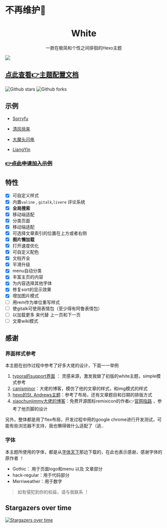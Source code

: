 # 不再维护🏃‍

# <div align="center">White</div>

<p align="center">
一款在极简和个性之间徘徊的Hexo主题
</p>

![](https://cdn.jsdelivr.net/gh/fushaolei/img2/20200726101450.png)

## [点此查看👉主题配置文档](https://fushaolei.github.io/post/doc-white-configration/)

![Github stars](https://img.shields.io/github/stars/FuShaoLei/hexo-theme-white.svg)
![Github forks](https://img.shields.io/github/forks/FuShaoLei/hexo-theme-white.svg)


## 示例

- [Sorryfu](https://sorryfu.top/)

- [清风徐来](https://www.txca.ga/)

- [大魔头闪电](https://Fyljp.Me)

- [LiangYin](https://liangyin.net.cn)

### ~~[👉点此申请加入示例](https://github.com/FuShaoLei/hexo-theme-white/issues/12)~~

## 特性

- [x] 可自定义样式
- [x] 内置`valine` , `gitalk`,`livere` 评论系统
- [x] **全局搜索**
- [x] 移动端适配
- [x] 分类页面
- [x] 移动端适配
- [x] 可选择文章索引的位置在上方或者右侧
- [x] **图片懒加载**
- [x] 打开速度优化
- [x] 可自定义配色
- [x] 文档齐全
- [x] 平滑升级
- [x] menu自动分类
- [x] 丰富主页的内容
- [x] 为内容选择其他字体
- [x] 修复sort的显示效果
- [x] 增加图片模式
- [ ] 用rem作为单位重写样式
- [ ] 使gitalk可使用表情包（至少得有阿鲁表情包）
- [ ] 以加载更多 来代替 上一页和下一页 
- [ ] 文章wiki模式

## 感谢

### 界面样式参考

本主题在创作过程中参考了好多大佬的设计，下面一一举例

1. [typora的support界面](http://support.typora.io/) ： 灵感来源，激发我做了初版的white主题，simple模式参考
2. [canisminor](https://canisminor.cc/hola)：大佬的博客，模仿了他的文章的样式，和img模式的样式
3. [hexo的St. Andrews主题](https://sharvaridesai.gitlab.io/hexo-theme-standrews/)：参考了布局，还有文章题目和日期的排版方式
4. [xiaochunjimmy大佬的博客](https://www.zhangxiaochun.com/)：免费开源图标remixicon的作者👉[官网指路](https://remixicon.com/) ，参考了他页脚的设计

另外，整体都是用了flex布局，开发过程中用的google chrome进行开发测试，可能有些浏览器不支持，我也懒得做什么适配了（逃..

### 字体

本主题所使用的字体，都是从[字体天下](http://www.fonts.net.cn/)那边下载的，在此也表示感谢，感谢字体的原作者 ！

- Gothic： 用于页面logo和menu 以及 文章部分
- hack-regular：用于代码部分
- Merriweather：用于数字


> 如有侵犯到你的权益，请与我联系 ！ 


## Stargazers over time

[![Stargazers over time](https://starchart.cc/FuShaoLei/hexo-theme-white.svg)](https://starchart.cc/FuShaoLei/hexo-theme-white)
